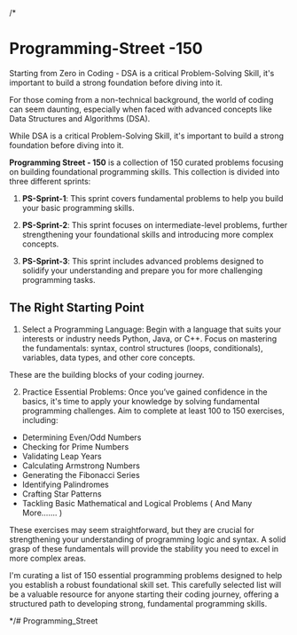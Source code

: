 /* 
# Programming-Street -150
Starting from Zero in Coding - DSA is a critical Problem-Solving Skill, it's important to build a strong foundation before diving into it.

For those coming from a non-technical background, the world of coding can seem daunting, especially when faced with advanced concepts like Data Structures and Algorithms (DSA). 

While DSA is a critical Problem-Solving Skill, it's important to build a strong foundation before diving into it.

**Programming Street - 150** is a collection of 150 curated problems focusing on building foundational programming skills. This collection is divided into three different sprints:

1. **PS-Sprint-1**: This sprint covers fundamental problems to help you build your basic programming skills.

2. **PS-Sprint-2**: This sprint focuses on intermediate-level problems, further strengthening your foundational skills and introducing more complex concepts.

3. **PS-Sprint-3**: This sprint includes advanced problems designed to solidify your understanding and prepare you for more challenging programming tasks.

## The Right Starting Point

1. Select a Programming Language: Begin with a language that suits your interests or industry needs Python, Java, or C++. Focus on mastering the fundamentals: syntax, control structures (loops, conditionals), variables, data types, and other core concepts. 

These are the building blocks of your coding journey.

2. Practice Essential Problems: Once you’ve gained confidence in the basics, it's time to apply your knowledge by solving fundamental programming challenges. Aim to complete at least 100 to 150 exercises, including:
 - Determining Even/Odd Numbers
 - Checking for Prime Numbers
 - Validating Leap Years
 - Calculating Armstrong Numbers
 - Generating the Fibonacci Series
 - Identifying Palindromes
 - Crafting Star Patterns
 - Tackling Basic Mathematical and Logical Problems ( And Many More....... )

These exercises may seem straightforward, but they are crucial for strengthening your understanding of programming logic and syntax. A solid grasp of these fundamentals will provide the stability you need to excel in more complex areas.

I'm curating a list of 150 essential programming problems designed to help you establish a robust foundational skill set. This carefully selected list will be a valuable resource for anyone starting their coding journey, offering a structured path to developing strong, fundamental programming skills.


*/# Programming_Street
